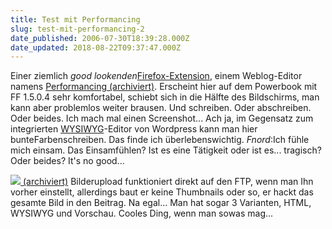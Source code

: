 ```yaml
---
title: Test mit Performancing
slug: test-mit-performancing-2
date_published: 2006-07-30T18:39:28.000Z
date_updated: 2018-08-22T09:37:47.000Z
---
```


Einer ziemlich *good lookenden*[Firefox-Extension](https://addons.mozilla.org/?application=firefox), einem Weblog-Editor namens [Performancing (archiviert)](http://web.archive.org/web/20060610213052/https://addons.mozilla.org/firefox/1730/). Erscheint hier auf dem Powerbook mit FF 1.5.0.4 sehr komfortabel, schiebt sich in die Hälfte des Bildschirms, man kann aber problemlos weiter brausen. Und schreiben. Oder abschreiben. Oder beides. Ich mach mal einen Screenshot... Ach ja, im Gegensatz zum integrierten [WYSIWYG](http://de.wikipedia.org/wiki/Wysiwyg)-Editor von Wordpress kann man hier bunteFarbenschreiben. Das finde ich überlebenswichtig. *Fnord*:Ich fühle mich einsam. Das Einsamfühlen? Ist es eine Tätigkeit oder ist es... tragisch? Oder beides? It's no good...

[![](//thafaker.de/wp-content/uploadsBild%202.png) (archiviert)](http://web.archive.org/web/20101202021501/http://thafaker.de/wp-content/uploadsBild%202.png)
Bilderupload funktioniert direkt auf den FTP, wenn man Ihn vorher einstellt, allerdings baut er keine Thumbnails oder so, er hackt das gesamte Bild in den Beitrag. Na egal... Man hat sogar 3 Varianten, HTML, WYSIWYG und Vorschau. Cooles Ding, wenn man sowas mag...
